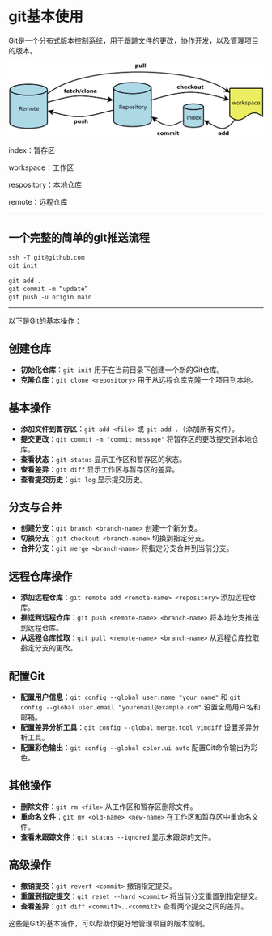 # git基本使用

Git是一个分布式版本控制系统，用于跟踪文件的更改，协作开发，以及管理项目的版本。

![v2-3bc9d5f2c49a713c776e69676d7d56c5_r](git基本使用.assets/v2-3bc9d5f2c49a713c776e69676d7d56c5_r.png)

index：暂存区

workspace：工作区

respository：本地仓库

remote：远程仓库

---

## 一个完整的简单的git推送流程

```
ssh -T git@github.com
git init
```

```
git add .
git commit -m “update”
git push -u origin main
```

---

以下是Git的基本操作：

## 创建仓库

- **初始化仓库**：`git init` 用于在当前目录下创建一个新的Git仓库。
- **克隆仓库**：`git clone <repository>` 用于从远程仓库克隆一个项目到本地。

## 基本操作

- **添加文件到暂存区**：`git add <file>` 或 `git add .`（添加所有文件）。
- **提交更改**：`git commit -m "commit message"` 将暂存区的更改提交到本地仓库。
- **查看状态**：`git status` 显示工作区和暂存区的状态。
- **查看差异**：`git diff` 显示工作区与暂存区的差异。
- **查看提交历史**：`git log` 显示提交历史。

## 分支与合并

- **创建分支**：`git branch <branch-name>` 创建一个新分支。
- **切换分支**：`git checkout <branch-name>` 切换到指定分支。
- **合并分支**：`git merge <branch-name>` 将指定分支合并到当前分支。

## 远程仓库操作

- **添加远程仓库**：`git remote add <remote-name> <repository>` 添加远程仓库。
- **推送到远程仓库**：`git push <remote-name> <branch-name>` 将本地分支推送到远程仓库。
- **从远程仓库拉取**：`git pull <remote-name> <branch-name>` 从远程仓库拉取指定分支的更改。

## 配置Git

- **配置用户信息**：`git config --global user.name "your name"` 和 `git config --global user.email "youremail@example.com"` 设置全局用户名和邮箱。
- **配置差异分析工具**：`git config --global merge.tool vimdiff` 设置差异分析工具。
- **配置彩色输出**：`git config --global color.ui auto` 配置Git命令输出为彩色。

## 其他操作

- **删除文件**：`git rm <file>` 从工作区和暂存区删除文件。
- **重命名文件**：`git mv <old-name> <new-name>` 在工作区和暂存区中重命名文件。
- **查看未跟踪文件**：`git status --ignored` 显示未跟踪的文件。

## 高级操作

- **撤销提交**：`git revert <commit>` 撤销指定提交。
- **重置到指定提交**：`git reset --hard <commit>` 将当前分支重置到指定提交。
- **查看差异**：`git diff <commit1>..<commit2>` 查看两个提交之间的差异。

这些是Git的基本操作，可以帮助你更好地管理项目的版本控制。